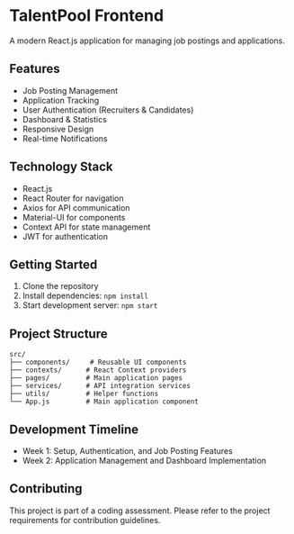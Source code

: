 # TalentPool Frontend

A modern React.js application for managing job postings and applications.

## Features

- Job Posting Management
- Application Tracking
- User Authentication (Recruiters & Candidates)
- Dashboard & Statistics
- Responsive Design
- Real-time Notifications

## Technology Stack

- React.js
- React Router for navigation
- Axios for API communication
- Material-UI for components
- Context API for state management
- JWT for authentication

## Getting Started

1. Clone the repository
2. Install dependencies: `npm install`
3. Start development server: `npm start`

## Project Structure

```
src/
├── components/     # Reusable UI components
├── contexts/      # React Context providers
├── pages/         # Main application pages
├── services/      # API integration services
├── utils/         # Helper functions
└── App.js         # Main application component
```

## Development Timeline

- Week 1: Setup, Authentication, and Job Posting Features
- Week 2: Application Management and Dashboard Implementation

## Contributing

This project is part of a coding assessment. Please refer to the project requirements for contribution guidelines.